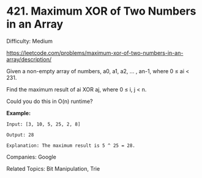 # 421. Maximum XOR of Two Numbers in an Array

Difficulty: Medium

https://leetcode.com/problems/maximum-xor-of-two-numbers-in-an-array/description/

Given a non-empty array of numbers, a0, a1, a2, … , an-1, where 0 ≤ ai < 231.

Find the maximum result of ai XOR aj, where 0 ≤ i, j < n.

Could you do this in O(n) runtime?

**Example:**
```
Input: [3, 10, 5, 25, 2, 8]

Output: 28

Explanation: The maximum result is 5 ^ 25 = 28.
```

Companies: Google

Related Topics: Bit Manipulation, Trie
